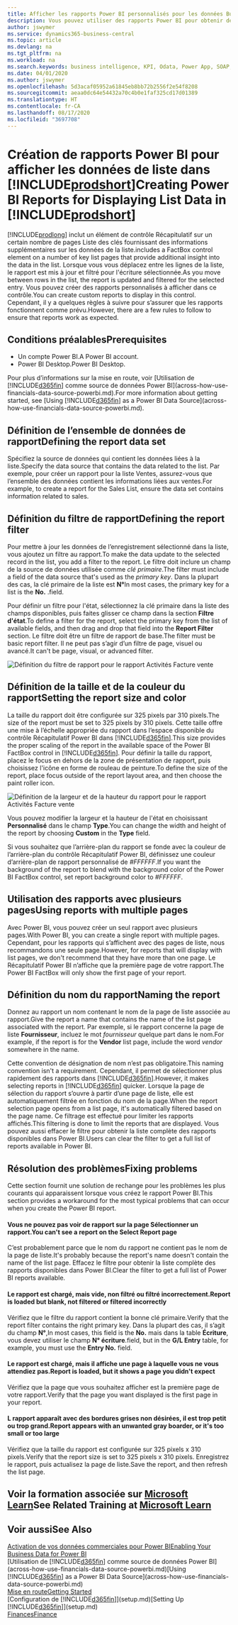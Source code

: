 ```yaml
---
title: Afficher les rapports Power BI personnalisés pour les données Business Central | Microsoft Docs
description: Vous pouvez utiliser des rapports Power BI pour obtenir des informations supplémentaires sur les données dans les listes.
author: jswymer
ms.service: dynamics365-business-central
ms.topic: article
ms.devlang: na
ms.tgt_pltfrm: na
ms.workload: na
ms.search.keywords: business intelligence, KPI, Odata, Power App, SOAP, analysis
ms.date: 04/01/2020
ms.author: jswymer
ms.openlocfilehash: 5d3acaf05952a61845eb8bb72b2556f2e54f8208
ms.sourcegitcommit: aeaa0dc64e54432a70c4b0e1faf325cd17d01389
ms.translationtype: HT
ms.contentlocale: fr-CA
ms.lasthandoff: 08/17/2020
ms.locfileid: "3697708"
---
```

# <a name="creating-power-bi-reports-for-displaying-list-data-in-prodshort"></a><span data-ttu-id="768f3-103">Création de rapports Power BI pour afficher les données de liste dans [!INCLUDE[prodshort](includes/prodshort.md)]</span><span class="sxs-lookup"><span data-stu-id="768f3-103">Creating Power BI Reports for Displaying List Data in [!INCLUDE[prodshort](includes/prodshort.md)]</span></span>

[!INCLUDE[prodlong](includes/prodlong.md)] <span data-ttu-id="768f3-104">inclut un élément de contrôle Récapitulatif sur un certain nombre de pages Liste des clés fournissant des informations supplémentaires sur les données de la liste.</span><span class="sxs-lookup"><span data-stu-id="768f3-104">includes a FactBox control element on a number of key list pages that provide additional insight into the data in the list.</span></span> <span data-ttu-id="768f3-105">Lorsque vous vous déplacez entre les lignes de la liste, le rapport est mis à jour et filtré pour l'écriture sélectionnée.</span><span class="sxs-lookup"><span data-stu-id="768f3-105">As you move between rows in the list, the report is updated and filtered for the selected entry.</span></span> <span data-ttu-id="768f3-106">Vous pouvez créer des rapports personnalisés à afficher dans ce contrôle.</span><span class="sxs-lookup"><span data-stu-id="768f3-106">You can create custom reports to display in this control.</span></span> <span data-ttu-id="768f3-107">Cependant, il y a quelques règles à suivre pour s’assurer que les rapports fonctionnent comme prévu.</span><span class="sxs-lookup"><span data-stu-id="768f3-107">However, there are a few rules to follow to ensure that reports work as expected.</span></span>  

## <a name="prerequisites"></a><span data-ttu-id="768f3-108">Conditions préalables</span><span class="sxs-lookup"><span data-stu-id="768f3-108">Prerequisites</span></span>

- <span data-ttu-id="768f3-109">Un compte Power BI.</span><span class="sxs-lookup"><span data-stu-id="768f3-109">A Power BI account.</span></span>
- <span data-ttu-id="768f3-110">Power BI Desktop.</span><span class="sxs-lookup"><span data-stu-id="768f3-110">Power BI Desktop.</span></span>

<span data-ttu-id="768f3-111">Pour plus d’informations sur la mise en route, voir [Utilisation de [!INCLUDE[d365fin](includes/d365fin_md.md)] comme source de données Power BI](across-how-use-financials-data-source-powerbi.md).</span><span class="sxs-lookup"><span data-stu-id="768f3-111">For more information about getting started, see [Using [!INCLUDE[d365fin](includes/d365fin_md.md)] as a Power BI Data Source](across-how-use-financials-data-source-powerbi.md).</span></span>

## <a name="defining-the-report-data-set"></a><span data-ttu-id="768f3-112">Définition de l’ensemble de données de rapport</span><span class="sxs-lookup"><span data-stu-id="768f3-112">Defining the report data set</span></span>

<span data-ttu-id="768f3-113">Spécifiez la source de données qui contient les données liées à la liste.</span><span class="sxs-lookup"><span data-stu-id="768f3-113">Specify the data source that contains the data related to the list.</span></span> <span data-ttu-id="768f3-114">Par exemple, pour créer un rapport pour la liste Ventes, assurez-vous que l’ensemble des données contient les informations liées aux ventes.</span><span class="sxs-lookup"><span data-stu-id="768f3-114">For example, to create a report for the Sales List, ensure the data set contains information related to sales.</span></span>  

## <a name="defining-the-report-filter"></a><span data-ttu-id="768f3-115">Définition du filtre de rapport</span><span class="sxs-lookup"><span data-stu-id="768f3-115">Defining the report filter</span></span>

<span data-ttu-id="768f3-116">Pour mettre à jour les données de l’enregistrement sélectionné dans la liste, vous ajoutez un filtre au rapport.</span><span class="sxs-lookup"><span data-stu-id="768f3-116">To make the data update to the selected record in the list, you add a filter to the report.</span></span> <span data-ttu-id="768f3-117">Le filtre doit inclure un champ de la source de données utilisée comme *clé primaire*.</span><span class="sxs-lookup"><span data-stu-id="768f3-117">The filter must include a field of the data source that's used as the *primary key*.</span></span> <span data-ttu-id="768f3-118">Dans la plupart des cas, la clé primaire de la liste est **N°**</span><span class="sxs-lookup"><span data-stu-id="768f3-118">In most cases, the primary key for a list is the **No.**</span></span> <span data-ttu-id="768f3-119">.</span><span class="sxs-lookup"><span data-stu-id="768f3-119">field.</span></span>

<span data-ttu-id="768f3-120">Pour définir un filtre pour l'état, sélectionnez la clé primaire dans la liste des champs disponibles, puis faites glisser ce champ dans la section **Filtre d'état**.</span><span class="sxs-lookup"><span data-stu-id="768f3-120">To define a filter for the report, select the primary key from the list of available fields, and then drag and drop that field into the **Report Filter** section.</span></span> <span data-ttu-id="768f3-121">Le filtre doit être un filtre de rapport de base.</span><span class="sxs-lookup"><span data-stu-id="768f3-121">The filter must be basic report filter.</span></span> <span data-ttu-id="768f3-122">Il ne peut pas s’agir d’un filtre de page, visuel ou avancé.</span><span class="sxs-lookup"><span data-stu-id="768f3-122">It can't be page, visual, or advanced filter.</span></span> 

![Définition du filtre de rapport pour le rapport Activités Facture vente](./media/across-how-use-powerbi-reports-factbox/financials-powerbi-report-filter.png)

## <a name="setting-the-report-size-and-color"></a><span data-ttu-id="768f3-124">Définition de la taille et de la couleur du rapport</span><span class="sxs-lookup"><span data-stu-id="768f3-124">Setting the report size and color</span></span>

<span data-ttu-id="768f3-125">La taille du rapport doit être configurée sur 325 pixels par 310 pixels.</span><span class="sxs-lookup"><span data-stu-id="768f3-125">The size of the report must be set to 325 pixels by 310 pixels.</span></span> <span data-ttu-id="768f3-126">Cette taille offre une mise à l’échelle appropriée du rapport dans l’espace disponible du contrôle Récapitulatif Power BI dans [!INCLUDE[d365fin](includes/d365fin_md.md)].</span><span class="sxs-lookup"><span data-stu-id="768f3-126">This size provides the proper scaling of the report in the available space of the Power BI FactBox control in [!INCLUDE[d365fin](includes/d365fin_md.md)].</span></span> <span data-ttu-id="768f3-127">Pour définir la taille du rapport, placez le focus en dehors de la zone de présentation de rapport, puis choisissez l'icône en forme de rouleau de peinture.</span><span class="sxs-lookup"><span data-stu-id="768f3-127">To define the size of the report, place focus outside of the report layout area, and then choose the paint roller icon.</span></span>

![Définition de la largeur et de la hauteur du rapport pour le rapport Activités Facture vente](./media/across-how-use-powerbi-reports-factbox/financials-powerbi-report-sizing.png)

<span data-ttu-id="768f3-129">Vous pouvez modifier la largeur et la hauteur de l'état en choisissant **Personnalisé** dans le champ **Type**.</span><span class="sxs-lookup"><span data-stu-id="768f3-129">You can change the width and height of the report by choosing **Custom** in the **Type** field.</span></span>

<span data-ttu-id="768f3-130">Si vous souhaitez que l’arrière-plan du rapport se fonde avec la couleur de l’arrière-plan du contrôle Récapitulatif Power BI, définissez une couleur d’arrière-plan de rapport personnalisé de *#FFFFFF*.</span><span class="sxs-lookup"><span data-stu-id="768f3-130">If you want the background of the report to blend with the background color of the Power BI FactBox control, set report background color to *#FFFFFF*.</span></span> 

## <a name="using-reports-with-multiple-pages"></a><span data-ttu-id="768f3-131">Utilisation des rapports avec plusieurs pages</span><span class="sxs-lookup"><span data-stu-id="768f3-131">Using reports with multiple pages</span></span>

<span data-ttu-id="768f3-132">Avec Power BI, vous pouvez créer un seul rapport avec plusieurs pages.</span><span class="sxs-lookup"><span data-stu-id="768f3-132">With Power BI, you can create a single report with multiple pages.</span></span> <span data-ttu-id="768f3-133">Cependant, pour les rapports qui s’affichent avec des pages de liste, nous recommandons une seule page.</span><span class="sxs-lookup"><span data-stu-id="768f3-133">However, for reports that will display with list pages, we don't recommend that they have more than one page.</span></span> <span data-ttu-id="768f3-134">Le Récapitulatif Power BI n’affiche que la première page de votre rapport.</span><span class="sxs-lookup"><span data-stu-id="768f3-134">The Power BI FactBox will only show the first page of your report.</span></span>

## <a name="naming-the-report"></a><span data-ttu-id="768f3-135">Définition du nom du rapport</span><span class="sxs-lookup"><span data-stu-id="768f3-135">Naming the report</span></span>

<span data-ttu-id="768f3-136">Donnez au rapport un nom contenant le nom de la page de liste associée au rapport.</span><span class="sxs-lookup"><span data-stu-id="768f3-136">Give the report a name that contains the name of the list page associated with the report.</span></span> <span data-ttu-id="768f3-137">Par exemple, si le rapport concerne la page de liste **Fournisseur**, incluez le mot *fournisseur* quelque part dans le nom.</span><span class="sxs-lookup"><span data-stu-id="768f3-137">For example, if the report is for the **Vendor** list page, include the word *vendor* somewhere in the name.</span></span>  

<span data-ttu-id="768f3-138">Cette convention de désignation de nom n’est pas obligatoire.</span><span class="sxs-lookup"><span data-stu-id="768f3-138">This naming convention isn't a requirement.</span></span> <span data-ttu-id="768f3-139">Cependant, il permet de sélectionner plus rapidement des rapports dans [!INCLUDE[d365fin](includes/d365fin_md.md)].</span><span class="sxs-lookup"><span data-stu-id="768f3-139">However, it makes selecting reports in [!INCLUDE[d365fin](includes/d365fin_md.md)] quicker.</span></span> <span data-ttu-id="768f3-140">Lorsque la page de sélection du rapport s’ouvre à partir d’une page de liste, elle est automatiquement filtrée en fonction du nom de la page.</span><span class="sxs-lookup"><span data-stu-id="768f3-140">When the report selection page opens from a list page, it's automatically filtered based on the page name.</span></span> <span data-ttu-id="768f3-141">Ce filtrage est effectué pour limiter les rapports affichés.</span><span class="sxs-lookup"><span data-stu-id="768f3-141">This filtering is done to limit the reports that are displayed.</span></span> <span data-ttu-id="768f3-142">Vous pouvez aussi effacer le filtre pour obtenir la liste complète des rapports disponibles dans Power BI.</span><span class="sxs-lookup"><span data-stu-id="768f3-142">Users can clear the filter to get a full list of reports available in Power BI.</span></span>  

## <a name="fixing-problems"></a><span data-ttu-id="768f3-143">Résolution des problèmes</span><span class="sxs-lookup"><span data-stu-id="768f3-143">Fixing problems</span></span>

<span data-ttu-id="768f3-144">Cette section fournit une solution de rechange pour les problèmes les plus courants qui apparaissent lorsque vous créez le rapport Power BI.</span><span class="sxs-lookup"><span data-stu-id="768f3-144">This section provides a workaround for the most typical problems that can occur when you create the Power BI report.</span></span>  

#### <a name="you-cant-see-a-report-on-the-select-report-page"></a><span data-ttu-id="768f3-145">Vous ne pouvez pas voir de rapport sur la page Sélectionner un rapport.</span><span class="sxs-lookup"><span data-stu-id="768f3-145">You can't see a report on the Select Report page</span></span>

<span data-ttu-id="768f3-146">C’est probablement parce que le nom du rapport ne contient pas le nom de la page de liste.</span><span class="sxs-lookup"><span data-stu-id="768f3-146">It's probably because the report's name doesn't contain the name of the list page.</span></span> <span data-ttu-id="768f3-147">Effacez le filtre pour obtenir la liste complète des rapports disponibles dans Power BI.</span><span class="sxs-lookup"><span data-stu-id="768f3-147">Clear the filter to get a full list of Power BI reports available.</span></span>  

#### <a name="report-is-loaded-but-blank-not-filtered-or-filtered-incorrectly"></a><span data-ttu-id="768f3-148">Le rapport est chargé, mais vide, non filtré ou filtré incorrectement.</span><span class="sxs-lookup"><span data-stu-id="768f3-148">Report is loaded but blank, not filtered or filtered incorrectly</span></span>

<span data-ttu-id="768f3-149">Vérifiez que le filtre du rapport contient la bonne clé primaire.</span><span class="sxs-lookup"><span data-stu-id="768f3-149">Verify that the report filter contains the right primary key.</span></span> <span data-ttu-id="768f3-150">Dans la plupart des cas, il s’agit du champ **N°**,</span><span class="sxs-lookup"><span data-stu-id="768f3-150">In most cases, this field is the **No.**</span></span> <span data-ttu-id="768f3-151">mais dans la table **Écriture**, vous devez utiliser le champ **N° écriture**.</span><span class="sxs-lookup"><span data-stu-id="768f3-151">field, but in the **G/L Entry** table, for example, you must use the **Entry No.** field.</span></span>

#### <a name="report-is-loaded-but-it-shows-a-page-you-didnt-expect"></a><span data-ttu-id="768f3-152">Le rapport est chargé, mais il affiche une page à laquelle vous ne vous attendiez pas.</span><span class="sxs-lookup"><span data-stu-id="768f3-152">Report is loaded, but it shows a page you didn't expect</span></span>

<span data-ttu-id="768f3-153">Vérifiez que la page que vous souhaitez afficher est la première page de votre rapport.</span><span class="sxs-lookup"><span data-stu-id="768f3-153">Verify that the page you want displayed is the first page in your report.</span></span>  

#### <a name="report-appears-with-an-unwanted-gray-boarder-or-its-too-small-or-too-large"></a><span data-ttu-id="768f3-154">L rapport apparaît avec des bordures grises non désirées, il est trop petit ou trop grand.</span><span class="sxs-lookup"><span data-stu-id="768f3-154">Report appears with an unwanted gray boarder, or it's too small or too large</span></span>

<span data-ttu-id="768f3-155">Vérifiez que la taille du rapport est configurée sur 325 pixels x 310 pixels.</span><span class="sxs-lookup"><span data-stu-id="768f3-155">Verify that the report size is set to 325 pixels x 310 pixels.</span></span> <span data-ttu-id="768f3-156">Enregistrez le rapport, puis actualisez la page de liste.</span><span class="sxs-lookup"><span data-stu-id="768f3-156">Save the report, and then refresh the list page.</span></span>  

## <a name="see-related-training-at-microsoft-learn"></a><span data-ttu-id="768f3-157">Voir la formation associée sur [Microsoft Learn](/learn/modules/configure-powerbi-excel-dynamics-365-business-central/index)</span><span class="sxs-lookup"><span data-stu-id="768f3-157">See Related Training at [Microsoft Learn](/learn/modules/configure-powerbi-excel-dynamics-365-business-central/index)</span></span>

## <a name="see-also"></a><span data-ttu-id="768f3-158">Voir aussi</span><span class="sxs-lookup"><span data-stu-id="768f3-158">See Also</span></span>

[<span data-ttu-id="768f3-159">Activation de vos données commerciales pour Power BI</span><span class="sxs-lookup"><span data-stu-id="768f3-159">Enabling Your Business Data for Power BI</span></span>](admin-powerbi.md)  
<span data-ttu-id="768f3-160">[Utilisation de [!INCLUDE[d365fin](includes/d365fin_md.md)] comme source de données Power BI](across-how-use-financials-data-source-powerbi.md)</span><span class="sxs-lookup"><span data-stu-id="768f3-160">[Using [!INCLUDE[d365fin](includes/d365fin_md.md)] as a Power BI Data Source](across-how-use-financials-data-source-powerbi.md)</span></span>  
[<span data-ttu-id="768f3-161">Mise en route</span><span class="sxs-lookup"><span data-stu-id="768f3-161">Getting Started</span></span>](product-get-started.md)  
<span data-ttu-id="768f3-162">[Configuration de [!INCLUDE[d365fin](includes/d365fin_md.md)]](setup.md)</span><span class="sxs-lookup"><span data-stu-id="768f3-162">[Setting Up [!INCLUDE[d365fin](includes/d365fin_md.md)]](setup.md)</span></span>  
[<span data-ttu-id="768f3-163">Finances</span><span class="sxs-lookup"><span data-stu-id="768f3-163">Finance</span></span>](finance.md)  
